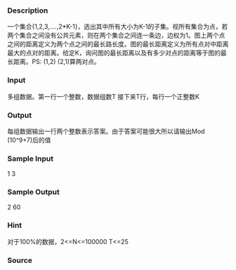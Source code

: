
### Description
一个集合{1,2,3,….,2*K-1}，选出其中所有大小为K-1的子集。视所有集合为点，若两个集合之间没有公共元素，则在两个集合之间连一条边，边权为1。图上两个点之间的距离定义为两个点之间的最长路长度。图的最长距离定义为所有点对中距离最大的点对的距离。给定K，询问图的最长距离以及有多少对点的距离等于图的最长距离。PS: (1,2) (2,1)算两对点。
 
### Input
多组数据。第一行一个整数，数据组数T
接下来T行，每行一个正整数K
 
### Output
每组数据输出一行两个整数表示答案。由于答案可能很大所以请输出Mod (10^9+7)后的值
 
### Sample Input

1
3


### Sample Output

2 60


### Hint
对于100%的数据，2<=N<=100000 T<=25
### Source
